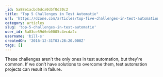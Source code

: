 ```yaml
---
_id: 5a88e1acbd6dca0d5f0d20c2
title: "Top 5 Challenges in Test Automatio"
url: 'https://dzone.com/articles/top-five-challenges-in-test-automation-1'
category: articles
slug: 'top-5-challenges-in-test-automatio'
user_id: 5a83ce59d6eb0005c4ecda2c
username: 'bill-s'
createdOn: '2016-12-31T03:28:20.000Z'
tags: []
---
```


These challenges aren't the only ones in test automation, but they're common. If we don’t have solutions to overcome them, test automation projects can result in failure.
